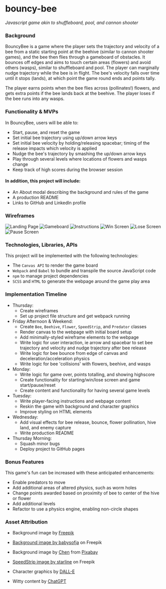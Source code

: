 # bouncy-bee

_Javascript game akin to shuffleboard, pool, and cannon shooter_

### Background

BouncyBee is a game where the player sets the trajectory and velocity of a bee from a static starting point at the beehive (similar to cannon shooter games), and the bee then flies through a gameboard of obstacles. It bounces off edges and aims to touch certain areas (flowers) and avoid others (wasps), similar to shuffleboard and pool. The player can marginally nudge trajectory while the bee is in flight. The bee's velocity falls over time until it stops (lands), at which point the game round ends and points tally.

The player earns points when the bee flies across (pollinates!) flowers, and gets extra points if the bee lands back at the beehive. The player loses if the bee runs into any wasps.

### Functionality & MVPs

In BouncyBee, users will be able to:

- Start, pause, and reset the game
- Set initial bee trajectory using up/down arrow keys
- Set initial bee velocity by holding/releasing spacebar; timing of the release impacts which velocity is applied
- Nudge the bee's trajectory by smashing the up/down arrow keys
- Play through several levels where locations of flowers and wasps change
- Keep track of high scores during the browser session

#### In addition, this project will include:

- An About modal describing the background and rules of the game
- A production README
- Links to GitHub and LinkedIn profile

### Wireframes

![Landing Page](./assets/landing_page.png)
![Gameboard](./assets/gameboard.png)
![Instructions](./assets/instructions.png)
![Win Screen](./assets/win_screen.png)
![Lose Screen](./assets/lose_screen.png)
![Pause Screen](./assets/pause_screen.png)

### Technologies, Libraries, APIs

This project will be implemented with the following technologies:

- The `Canvas API` to render the game board
- `Webpack` and `Babel` to bundle and transpile the source JavaScript code
- `npm` to manage project dependencies
- `SCSS` and `HTML` to generate the webpage around the game play area

### Implementation Timeline

- Thursday:
  - Create wireframes
  - Set up project file structure and get webpack running
- Friday Afternoon & Weekend:
  - Create `Bee`, `Beehive`, `Flower`, `SpeedStrip`, and `Predator` classes
  - Render canvas to the webpage with initial board setup
  - Add minimally-styled wireframe elements to the webpage
  - Write logic for user interaction, ie arrow and spacebar to set bee trajectory and velocity and nudge trajectory after bee release
  - Write logic for bee bounce from edge of canvas and deceleration/acceleration physics
  - Write logic for bee 'collisions' with flowers, beehive, and wasps
- Monday:
  - Write logic for game over, points totalling, and showing highscore
  - Create functionality for starting/win/lose screen and game start/pause/reset
  - Create content and functionality for having several game levels
- Tuesday:
  - Write player-facing instructions and webpage content
  - Reskin the game with background and character graphics
  - Improve styling on HTML elements
- Wednesday:
  - Add visual effects for bee release, bounce, flower pollination, hive land, and enemy capture
  - Write production README
- Thursday Morning:
  - Squash minor bugs
  - Deploy project to GitHub pages

### Bonus Features

This game's fun can be increased with these anticipated enhancements:

- Enable predators to move
- Add additional areas of altered physics, such as worm holes
- Change points awarded based on proximity of bee to center of the hive or flower
- Add additional levels
- Refactor to use a physics engine, enabling non-circle shapes

### Asset Attribution

- Background image by <a href="https://www.freepik.com/free-vector/gradient-hexagonal-background_13900570.htm#query=honeycomb&position=6&from_view=keyword&track=sph">Freepik</a>

- <a href="https://www.freepik.com/free-vector/seamless-textured-grass-natural-grass-pattern_11930799.htm#query=grass%20field%20from%20above&position=7&from_view=search&track=ais">Background image by babysofja</a> on Freepik

- Background image by <a href="https://pixabay.com/users/chenspec-7784448/?utm_source=link-attribution&amp;utm_medium=referral&amp;utm_campaign=image&amp;utm_content=5270962">Chen</a> from <a href="https://pixabay.com//?utm_source=link-attribution&amp;utm_medium=referral&amp;utm_campaign=image&amp;utm_content=5270962">Pixabay</a>

- <a href="https://www.freepik.com/free-vector/directional-arrow-sign-icons-set-design_9727765.htm#query=right%20arrows&position=0&from_view=search&track=ais">SpeedStrip image by starline</a> on Freepik

- Character graphics by <a href="https://openai.com/product/dall-e-2">DALL-E</a>

- Witty content by <a href="https://chat.openai.com/chat">ChatGPT</a>
